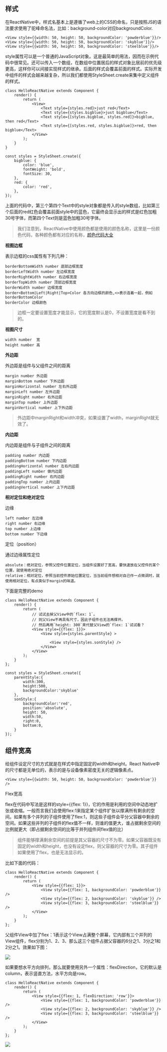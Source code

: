 ## 样式

在ReactNative中，样式名基本上是遵循了web上的CSS的命名，只是按照JS的语法要求使用了驼峰命名法，比如：background-color对应backgroundColor.


```
<View style={{width: 50, height: 50, backgroundColor: 'powderblue'}}/>
<View style={{width: 50, height: 50, backgroundColor: 'skyblue'}}/>
<View style={{width: 50, height: 50, backgroundColor: 'steelblue'}}/>
```

style属性可以是一个普通的JavaScript对象。这是最简单的用法，因而在示例代码中很常见。还可以传入一个数组，在数组中位置居后的样式对象比居前的优先级更高，这样你可以间接实现样式的继承。后面的样式会覆盖前面的样式。实际开发中组件的样式会越来越复杂，所以我们都使用StyleSheet.create来集中定义组件的样式。

```
class HelloReactNative extends Component {
    render() {
        return (
            <View>
                <Text style={styles.red}>just red</Text>
                <Text style={styles.bigblue}>just bigblue</Text>
                <Text style={[styles.bigblue, styles.red]}>bigblue, then red</Text>
                <Text style={[styles.red, styles.bigblue]}>red, then bigblue</Text>
            </View>
        );
    }
}

const styles = StyleSheet.create({
    bigblue: {
        color: 'blue',
        fontWeight: 'bold',
        fontSize: 30,
    },
    red: {
        color: 'red',
    },
});
```

上面的代码中，第三个第四个Text中的style对象都是传入的style数组，比如第三个后面的red红色会覆盖前面style中的蓝色，它最终会显示出的样式是红色加粗30号字体，而第四个Text则是蓝色加粗30号字体。

> 我们注意到，ReactNative中使用颜色都是使用的颜色名称，这里是一份颜色代码，各种颜色都有对应的名称，[颜色代码大全](http://www.cnblogs.com/axing/archive/2011/04/09/CSS.html)

**视图边框**

表示边框的css属性有下列几种：

```
borderBottomWidth number 底部边框宽度
borderLeftWidth number 左边框宽度
borderRightWidth number 右边框宽度
borderTopWidth number 顶部边框宽度
borderWidth number 边框宽度
border<Bottom|Left|Right|Top>Color 各方向边框的颜色,<>表示连着一起，例如borderBottomColor
borderColor 边框颜色
```

> 边框一定要设置宽度才能显示，它的宽度默认是0，不设置宽度是看不到的。


**视图尺寸**

```
width number  宽
height number 高
```


**外边距**

外边距是组件与父组件之间的距离

```
margin number 外边距
marginBottom number 下外边距
marginHorizontal number 左右外边距
marginLeft number 左外边距
marginRight number 右外边距
marginTop number 上外边距
marginVertical number 上下外边距
```

> 外边距中marginRight和width冲突，如果设置了width，marginRight就无效了。


**内边距**

内边距是组件与子组件之间的距离

```
padding number 内边距
paddingBottom number 下内边距
paddingHorizontal number 左右内边距
paddingLeft number 做内边距
paddingRight number 右内边距
paddingTop number 上内边距
paddingVertical number 上下内边距
```

**相对定位和绝对定位**

边缘

```
left number 左边缘
right number 右边缘
top number 上边缘
bottom number 下边缘
```

定位（position）

通过边缘属性定位

```
absolute：绝对定位，参照父控件位置定位，当组件设置好了宽高，要快速放在父控件的某个位置，就使用绝对定位
relative：相对定位，参照当前控件原始位置定位，当当前组件想相对自己作一点微调时，就使用相对定位，有点类似于margin的味道。
```

下面是完整的demo

```
class HelloReactNative extends Component {
    render() {
        return (
            // 试试去掉父View中的`flex: 1`。
            // 则父View不再具有尺寸，因此子组件也无法再撑开。
            // 然后再用`height: 300`来代替父View的`flex: 1`试试看？
            <View style={{flex: 1}}>
                <View style={styles.parentStyle} >

                    <View style={styles.sonStyle} />
                </View>
            </View>
        );
    }
};

const styles = StyleSheet.create({
    parentStyle:{
        width:300,
        height:500,
        backgroundColor:'skyblue'
    },
    sonStyle:{
        backgroundColor:'red',
        position:'absolute',
        height: 50,
        width:50,
        right:0,
        bottom:0,
    }
});
```


## 组件宽高

给组件设定尺寸的方式就是在样式中指定固定的width和height。React Native中的尺寸都是无单位的，表示的是与设备像素密度无关的逻辑像素点。

```
<View style={{width: 50, height: 50, backgroundColor: 'powderblue'}} />
```

Flex宽高

flex在代码中写法是这样的style={{flex: 1}}，它的作用是利用的空间中动态地扩张或收缩。一般而言我们会使用flex:1来指定某个组件扩张以撑满所有剩余的空间。如果有多个并列的子组件使用了flex:1，则这些子组件会平分父容器中剩余的空间。如果这些并列的子组件的flex值不一样，则谁的值更大，谁占据剩余空间的比例就更大（即占据剩余空间的比等于并列组件间flex值的比）

> 组件能够撑满剩余空间的前提是其父容器的尺寸不为零。如果父容器既没有固定的width和height，也没有设定flex，则父容器的尺寸为零。其子组件如果使用了flex，也是无法显示的。

比如下面的代码：

```
class HelloReactNative extends Component {
    render() {
        return (
            <View style={{flex: 1}}>
                <View style={{flex: 1, backgroundColor: 'powderblue'}} />
                <View style={{flex: 2, backgroundColor: 'skyblue'}} />
                <View style={{flex: 3, backgroundColor: 'steelblue'}} />
            </View>
        );
    }
};
```

父组件View中加了flex：1表示这个View占满整个屏幕，它内部有三个并列的View组件，flex分别为1、2、3、那么这三个组件占据父容器的6分之1、3分之1和2分之1。效果如下图：

![](http://offfjcibp.bkt.clouddn.com/flex2.png)

如果要想水平方向排列，那么就要使用另外一个属性：flexDirection，它的默认是column，表示竖直方法，水平方向是row。

```
class HelloReactNative extends Component {
    render() {
        return (
            <View style={{flex: 1, flexDirection: 'row'}}>
                <View style={{flex: 1, backgroundColor: 'powderblue'}} />
                <View style={{flex: 2, backgroundColor: 'skyblue'}} />
                <View style={{flex: 3, backgroundColor: 'steelblue'}} />
            </View>
        );
    }
};
```

![](http://offfjcibp.bkt.clouddn.com/flex1.png)





















